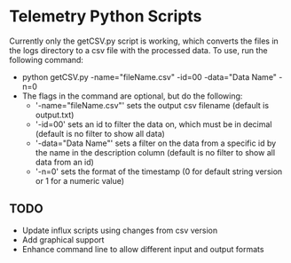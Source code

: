 # Telemetry Python Scripts
Currently only the getCSV.py script is working, which converts the files in the logs directory to a csv file with the processed data. To use, run the following command:
- python getCSV.py -name="fileName.csv" -id=00 -data="Data Name" -n=0
- The flags in the command are optional, but do the following:
  - '-name="fileName.csv"' sets the output csv filename (default is output.txt)
  - '-id=00' sets an id to filter the data on, which must be in decimal (default is no filter to show all data)
  - '-data="Data Name"' sets a filter on the data from a specific id by the name in the description column (default is no filter to show all data from an id)
  - '-n=0' sets the format of the timestamp (0 for default string version or 1 for a numeric value)

## TODO
- Update influx scripts using changes from csv version
- Add graphical support
- Enhance command line to allow different input and output formats

